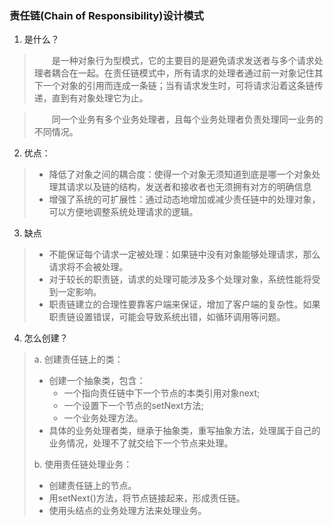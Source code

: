 ### 责任链(Chain of Responsibility)设计模式
1. 是什么？
> &emsp;&emsp;是一种对象行为型模式，它的主要目的是避免请求发送者与多个请求处理者耦合在一起。在责任链模式中，所有请求的处理者通过前一对象记住其下一个对象的引用而连成一条链；当有请求发生时，可将请求沿着这条链传递，直到有对象处理它为止。

> &emsp;&emsp;同一个业务有多个业务处理者，且每个业务处理者负责处理同一业务的不同情况。

2. 优点：
> * 降低了对象之间的耦合度：使得一个对象无须知道到底是哪一个对象处理其请求以及链的结构，发送者和接收者也无须拥有对方的明确信息
> * 增强了系统的可扩展性：通过动态地增加或减少责任链中的处理对象，可以方便地调整系统处理请求的逻辑。

3. 缺点
> * 不能保证每个请求一定被处理：如果链中没有对象能够处理请求，那么请求将不会被处理。
> * 对于较长的职责链，请求的处理可能涉及多个处理对象，系统性能将受到一定影响。
> * 职责链建立的合理性要靠客户端来保证，增加了客户端的复杂性。如果职责链设置错误，可能会导致系统出错，如循环调用等问题。

4. 怎么创建？
> a. 创建责任链上的类：
>  * 创建一个抽象类，包含：<br>
>    * 一个指向责任链中下一个节点的本类引用对象next;
>    * 一个设置下一个节点的setNext方法;
>    * 一个业务处理方法。
>  * 具体的业务处理者类，继承于抽象类，重写抽象方法，处理属于自己的业务情况，处理不了就交给下一个节点来处理。
>  
> b. 使用责任链处理业务：
> * 创建责任链上的节点。
> * 用setNext()方法，将节点链接起来，形成责任链。
> * 使用头结点的业务处理方法来处理业务。